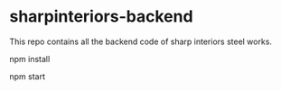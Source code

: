 # sharpinteriors-backend

This repo contains all the backend code of sharp interiors steel works.

npm install

npm start
